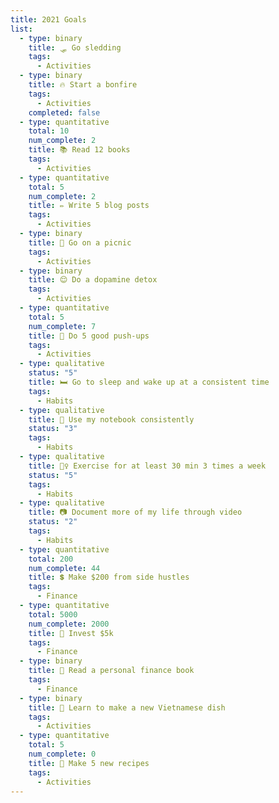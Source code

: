 ```yaml
---
title: 2021 Goals
list:
  - type: binary
    title: 🛷 Go sledding
    tags:
      - Activities
  - type: binary
    title: 🔥 Start a bonfire
    tags:
      - Activities
    completed: false
  - type: quantitative
    total: 10
    num_complete: 2
    title: 📚 Read 12 books
    tags:
      - Activities
  - type: quantitative
    total: 5
    num_complete: 2
    title: ✏️ Write 5 blog posts
    tags:
      - Activities
  - type: binary
    title: 🍞 Go on a picnic
    tags:
      - Activities
  - type: binary
    title: 😌 Do a dopamine detox
    tags:
      - Activities
  - type: quantitative
    total: 5
    num_complete: 7
    title: 💪 Do 5 good push-ups
    tags:
      - Activities
  - type: qualitative
    status: "5"
    title: 🛏️ Go to sleep and wake up at a consistent time
    tags:
      - Habits
  - type: qualitative
    title: 📔 Use my notebook consistently
    status: "3"
    tags:
      - Habits
  - type: qualitative
    title: 🏋️‍♀️ Exercise for at least 30 min 3 times a week
    status: "5"
    tags:
      - Habits
  - type: qualitative
    title: 📷 Document more of my life through video
    status: "2"
    tags:
      - Habits
  - type: quantitative
    total: 200
    num_complete: 44
    title: 💲 Make $200 from side hustles
    tags:
      - Finance
  - type: quantitative
    total: 5000
    num_complete: 2000
    title: 💸 Invest $5k
    tags:
      - Finance
  - type: binary
    title: 📗 Read a personal finance book
    tags:
      - Finance
  - type: binary
    title: 🥢 Learn to make a new Vietnamese dish
    tags:
      - Activities
  - type: quantitative
    total: 5
    num_complete: 0
    title: 🥘 Make 5 new recipes
    tags:
      - Activities
---
```

